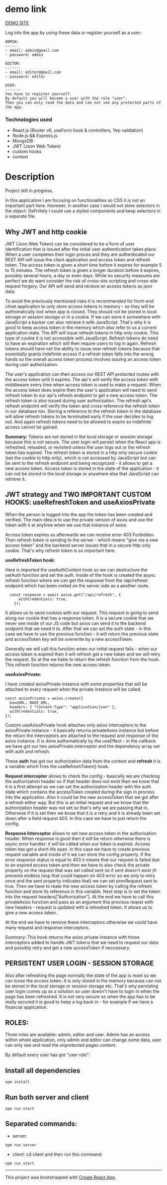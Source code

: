 # demo link

[DEMO SITE](https://react-sign-in-up.herokuapp.com/)

Log into the app by using these data or register yourself as a user:

```
ADMIN:
------
- email: admin@gmail.com
- password: admin

EDITOR:
-------
- email: editor@gmail.com
- password: editor

USER:
-------
You have to register yourself.
By default you will become a user with the role "user".
Then you can only read the data and can not see any protected parts of the app.

```

### Technologies used

- React.js (Router v6, useForm hook & controllers, Yep validation)
- Node.js && Express.js
- MongoDB
- JWT (Json Web Token)
- custom hooks
- context

# Description

Project still in progress.

In this application I am focusing on functionalities so CSS it is not an important part here. Hovewer, in another case I would not store selectors in the object. Definitely I could use a styled components and keep selectors in a separate file.

## **Why JWT and http cookie**

JWT (Json Web Token) can be considered to be a form of user identification
that is issued after the initial user authentication takes place. When a user completes their login proces and they are authenticated our REST API will issue the client application and access token and refresh token. The access token is given a short time before it expires for example 5 to 15 minutes. The refresh token is given a longer duration before it expires, possibly several hours, a day or even days. While no security measures are perfect we do want consider the risk of cross-site scripting and cross-site request forgery. Our API will send and receive an access tokens as json data.

To avoid the previously mentioned risks it is recommended for front-end clinet application to only store access tokens in memory - so they will be authomatically lost when app is closed. They should not be stored in local storage or session storage or in a cookie. If we can store it somewhere with JavaScript a kacker can also retrieve it with JavaScript. That's why it is good to keep access token in the memory which also refer to us a current application state. The API will issue refresh tokens in http only cookie. This type of cookie it is not accessible with JavaScript. Refresh tokens do need to have an expiration which will then require users to log in again. Refresh tokens should have not the ability to issue new refresh tokens because that essentially grants indefinite access if a refresh token falls into the wrong hands so the overall access token process involves issuing an access token during user authorization.

The user's application can then access our REST API protected routes with the access token until it expires. The api's will verify the access token with middleware every time when access token is used to make a request. When the access token does expire then the user's application will need to send refresh token to our api's refresh endpoint to get a new access token. The refresh token is also issued during user authorization. The refresh api's refresh endpoint will verify the token and cross-reference the refresh token in our database too. Storing a reference to the refresh token in the database
will allow refresh tokens to be terminated early if the user decides to log out. And again refresh tokens need to be allowed to expire so indefinite access cannot be gained.

**Summary:**
Tokens are not stored in the local storage or session storage because this is not secure. The user login will persist when the React app is refreshed, reloaded, or revisited unless the user logs out or the refresh token has expired. The refresh token is stored in a http only secure cookie (set the cookie to http only), which is not accessed by JavaScript but can be sent to the refresh endpoint and being recognized - it allows to get a new access token. Access token is stored in the state of the application - it can not be stored in the local storage or anywhere else that JavaScript can retrieve it.

## **JWT strategy and TWO IMPORTANT CUSTOM HOOKS: useRefreshToken and useAxiosPrivate**

When the person is logged into the app the token has been created and verified. The main idea is to use the private version of axios and use the token with it at anytime when we use that instance of axios.

Access token expires so afterwards we can receive error 403 Forbidden. Then refresh token is sending to the server - which means "give me a new access token" and the backend server issues that in a secure http only cookie. That's why refresh token is so important here.

**useRefreshToken hook:**

Here is imported the useAuthContext hook so we can destructure the setAuth function and set the auth. Inside of the hook is created the async refresh function where we can get the response from the /api/refresh endpoint which has been creted on the server side as a another route.

```
  const response = await axios.get("/api/refresh", {
      withCredentials: true,
    });
```

It allows us to send cookies with our request. This request is going to send along our cookie that has a response token. It is a secure cookie that we never see inside of our JS code but axios can send it to the backend endpoint that we need it to. After that we can set the auth state - in this case we have to use the previous function - it will return the previous state and accessToken key will be overwrite by a new accessToken.

Generally we will call this function when our initial request fails - when our access token is expired then it will refresh get a new token and we will retry the request. So at the we habe to return the refresh function from the hook. This refresh function returns the new access token.

**useAxiosPrivate:**

I have created axiosPrivate instance with some properties that will be attached to every request when the private instance will be called.

```
const axiosPrivate = axios.create({
  baseURL: BASE_URL,
  headers: { "Content-Type": "application/json" },
  withCredentials: true,
});
```

Custom useAxiosPrivate hook attaches only axios interceptors to the axiosPrivate instance - it basically returns privateAxios instance but before the return the interceptors are attached to the request and response of the axios instance. It is done authomatically by the useEffect - in the callback we have got our two axiosPrivate.interceptor and the dependency array set with auth and refresh.

These **auth** has got our authorization data from the context and **refresh** it is a variable which fires the useRefreshToken() hook.

**Request interceptor** allows to check the config - basically we are checking the authorization header so if that header does not exist then we know that it is a first attempt so we can set the authorization header with the auth state which contains the accessToken created during the sign in process into the application. Also it could be the new accessToken that we got after a refresh either way. But this is an initial request and we know that the authorization header was not set so that's why we are passing that in. Otherwise if it is set then we know that it is a retry and it is already been set down after a field request 403. In this case we have to just return the config.

**Response Interceptor** allows to set new access token in the authorisation header. When response is good then it will be return otherwise there is async error handler: it will be called when our token is expired. Access token has got a short life span. In this case we have to create previous request variable and inside of it we can store the config property. If the error response status is equal to 403 it means that our request is failed due to an expired access token and then we have to also check the private property on the request that was set called sent so if sent doesn't exist (it prevents endless loop that could happen on 403 error so we only to retry once and the sent property indicates that) we can set prevRequest.sent to true. Then we have to reate the new access token by calling the refresh function and store its reference in this variable. Next step is to set the token into the request headers["Authorization"]. At the end we have to call this privateAxios function and pass as an argument this previous reqest with new headers - request is updated with a refreshed token. It allows us to give a new access token.

At the end we have to remove these interceptors otherwise we could have many request and response interceptors.

Summary: This hook returns the axios private instance with those interceptors added to handle JWT tokens that we need to request our data and possibly retry and get a new accessToken if neccessary.

## **PERSISTENT USER LOGIN - SESSION STORAGE**

Also after refreshing the page normally the state of the app is reset so we can loose the access token. It is only stored in the memory because can not be stored in the local storage or session storage etc. That's why persisting user login comes up as a solution so user doesn't have to login in when the page has been refreshed. It is not very secure so when the app has to be really secured it is good to heep a log back in - for example if we have a financial application.

## **ROLES**:

Three roles are available: admin, editor and user. Admin has an access within whole application, only admin and editor can change some data, user can only see and read the unprotected pages content.

By default every user has got "user role":

## Install all dependencies

```
npm install
```

## Run both server and client

```
npm run start
```

## Separated commands:

- server:

```
npm run server
```

- client: cd client and then run this command:

```
npm run start
```

---

This project was bootstrapped with [Create React App](https://github.com/facebook/create-react-app).
